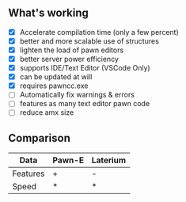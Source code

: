 ## What's working
- [x] Accelerate compilation time (only a few percent)
- [x] better and more scalable use of structures
- [x] lighten the load of pawn editors
- [x] better server power efficiency
- [x] supports IDE/Text Editor (VSCode Only)
- [x] can be updated at will
- [x] requires pawncc.exe
- [ ] Automatically fix warnings & errors
- [ ] features as many text editor pawn code
- [ ] reduce amx size
## Comparison

|    Data    |  Pawn-E | Laterium |
|------------|---------|----------|
| Features   | +    |    -     |
| Speed      | *    |    *     |

